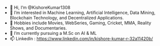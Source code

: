 - 👋 Hi, I’m @KishoreKumar1308
- 👀 I’m interested in Machine Learning, Artificial Intelligence, Data Mining, Blockchain Technology, and Decentralized Applications.
- 📜 Hobbies include Movies, WebSeries, Gaming, Cricket, MMA, Reality Shows, and Documentaries.
- 🌱 I’m currently pursuing a M.Sc on AI & ML
- 📫 LinkedIn : https://www.linkedin.com/in/kishore-kumar-r-32a11420b/

<!---
KishoreKumar1308/KishoreKumar1308 is a ✨ special ✨ repository because its `README.md` (this file) appears on your GitHub profile.
You can click the Preview link to take a look at your changes.
--->
